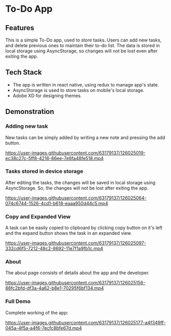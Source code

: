 # To-Do App

## Features

This is a simple To-Do app, used to store tasks. Users can add new tasks, and delete previous ones to maintain their to-do list. The data is stored in local storage using AsyncStorage, so changes will not be lost even after exiting the app.

## Tech Stack

<ul>
<li>The app is written in react native, using redux to manage app's state. </li>
<li>AsyncStorage is used to store tasks on mobile's local storage.</li>
<li>Adobe XD for designing themes.</li>
</ul>

## Demonstration

### Adding new task
New tasks can be simply added by writing a new note and pressing the add button.<br>

https://user-images.githubusercontent.com/63179137/126025019-ec38c27c-5ff8-4216-86ee-7e6fa48fe518.mp4

### Tasks stored in device storage
After editing the tasks, the changes will be saved in local storage using AsyncStorage. So, the changes will not be lost after exiting the app.<br>

https://user-images.githubusercontent.com/63179137/126025064-074c6744-1526-4cd1-b618-eaaa950d44c5.mp4

### Copy and Expanded View
A task can be easily copied to clipboard by clicking copy button on it's left and the expand button shows the task in an expanded view.<br>

https://user-images.githubusercontent.com/63179137/126025097-332cd6f5-7212-48c2-8692-11e7f1a9fb1c.mp4

### About
The about page consists of details about the app and the developer.

https://user-images.githubusercontent.com/63179137/126025156-86fc2bfd-df3a-4a62-b8e1-70295f6bf134.mp4

### Full Demo
Complete working of the app:

https://user-images.githubusercontent.com/63179137/126025177-a4f349ff-045a-4f5a-a4f6-7ecfc8bfe67d.mp4
